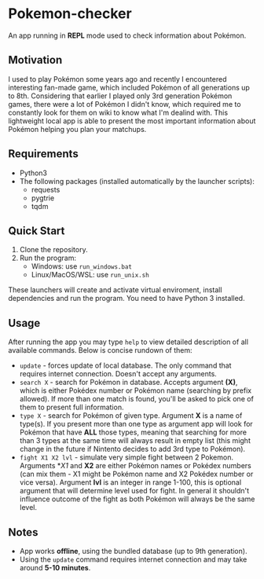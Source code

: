 # Pokemon-checker
An app running in **REPL** mode used to check information about Pokémon.

## Motivation
I used to play Pokémon some years ago and recently I encountered interesting fan-made game, which included Pokémon of all generations up to 8th. Considering that earlier I played only 3rd generation Pokémon games, there were a lot of Pokémon I didn't know, which required me to constantly look for them on wiki to know what I'm dealind with.
This lightweight local app is able to present the most important information about Pokémon helping you plan your matchups.

## Requirements
- Python3
- The following packages (installed automatically by the launcher scripts):
    - requests
    - pygtrie
    - tqdm

## Quick Start
1. Clone the repository.
2. Run the program:
    - Windows: use `run_windows.bat`
    - Linux/MacOS/WSL: use `run_unix.sh`

These launchers will create and activate virtual enviroment, install dependencies and run the program. You need to have Python 3 installed.

## Usage
After running the app you may type `help` to view detailed description of all available commands. Below is concise rundown of them:
-  `update` - forces update of local database. The only command that requires internet connection. Doesn't accept any arguments.
-  `search X` - search for Pokémon in database. Accepts argument **(X)**, which is either Pokédex number or Pokémon name (searching by prefix allowed). If more than one match is found, you'll be asked to pick one of them to present full information.
-  `type X` - search for Pokémon of given type. Argument **X** is a name of type(s). If you present more than one type as argument app will look for Pokémon that have **ALL** those types, meaning that searching for more than 3 types at the same time will always result in empty list (this might change in the future if Nintento decides to add 3rd type to Pokémon).
-  `fight X1 X2 lvl` - simulate very simple fight between 2 Pokemon. Arguments **X1* and **X2** are either Pokémon names or Pokédex numbers (can mix them - X1 might be Pokémon name and X2 Pokédex number or vice versa). Argument **lvl** is an integer in range 1-100, this is optional argument that will determine level used for fight. In general it shouldn't influence outcome of the fight as both Pokémon will always be the same level.

## Notes
- App works **offline**, using the bundled database (up to 9th generation).
- Using the `update` command requires internet connection and may take around **5-10 minutes**.
